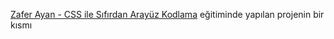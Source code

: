 [Zafer Ayan - CSS ile Sıfırdan Arayüz Kodlama](https://www.youtube.com/watch?v=EQPNZuBNRlA) eğitiminde yapılan projenin bir kısmı